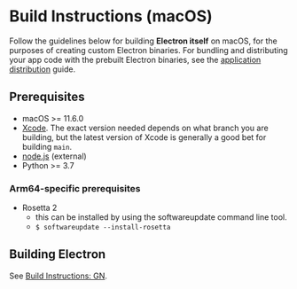 # Build Instructions (macOS)

Follow the guidelines below for building **Electron itself** on macOS, for the purposes of creating custom Electron binaries. For bundling and distributing your app code with the prebuilt Electron binaries, see the [application distribution][application-distribution] guide.

[application-distribution]: ../tutorial/application-distribution.md

## Prerequisites

* macOS >= 11.6.0
* [Xcode](https://developer.apple.com/technologies/tools/). The exact version
  needed depends on what branch you are building, but the latest version of
  Xcode is generally a good bet for building `main`.
* [node.js](https://nodejs.org) (external)
* Python >= 3.7

### Arm64-specific prerequisites
* Rosetta 2
  * this can be installed by using the softwareupdate command line tool.
  * `$ softwareupdate --install-rosetta`
## Building Electron

See [Build Instructions: GN](build-instructions-gn.md).
